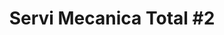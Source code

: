 ---
title: "Servi Mecanica Total #2"
url: /mazatenango/servi-mecanica-total-2/
shop: reparación de automóviles
---